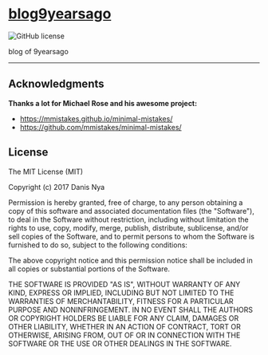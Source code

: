 # [blog9yearsago](https://blog.9yearsago.com)

![GitHub license](https://img.shields.io/badge/license-MIT-lightgrey.svg)

blog of 9yearsago

---

## Acknowledgments

**Thanks a lot for Michael Rose and his awesome project:**

- <https://mmistakes.github.io/minimal-mistakes/>
- <https://github.com/mmistakes/minimal-mistakes/>

## License

The MIT License (MIT)

Copyright (c) 2017 Danis Nya

Permission is hereby granted, free of charge, to any person obtaining a copy
of this software and associated documentation files (the "Software"), to deal
in the Software without restriction, including without limitation the rights
to use, copy, modify, merge, publish, distribute, sublicense, and/or sell
copies of the Software, and to permit persons to whom the Software is
furnished to do so, subject to the following conditions:

The above copyright notice and this permission notice shall be included in all
copies or substantial portions of the Software.

THE SOFTWARE IS PROVIDED "AS IS", WITHOUT WARRANTY OF ANY KIND, EXPRESS OR
IMPLIED, INCLUDING BUT NOT LIMITED TO THE WARRANTIES OF MERCHANTABILITY,
FITNESS FOR A PARTICULAR PURPOSE AND NONINFRINGEMENT. IN NO EVENT SHALL THE
AUTHORS OR COPYRIGHT HOLDERS BE LIABLE FOR ANY CLAIM, DAMAGES OR OTHER
LIABILITY, WHETHER IN AN ACTION OF CONTRACT, TORT OR OTHERWISE, ARISING FROM,
OUT OF OR IN CONNECTION WITH THE SOFTWARE OR THE USE OR OTHER DEALINGS IN THE
SOFTWARE.
